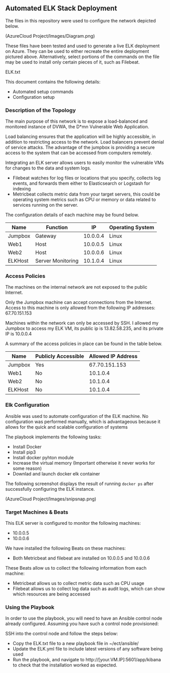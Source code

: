 ## Automated ELK Stack Deployment

The files in this repository were used to configure the network depicted below.

(AzureCloud Project/Images/Diagram.png)

These files have been tested and used to generate a live ELK deployment on Azure. They can be used to either recreate the entire deployment pictured above. Alternatively, select portions of the commands on the file may be used to install only certain pieces of it, such as Filebeat.

ELK.txt

This document contains the following details:
- Automated setup commands
- Configuration setup


### Description of the Topology

The main purpose of this network is to expose a load-balanced and monitored instance of DVWA, the D*mn Vulnerable Web Application.

Load balancing ensures that the application will be highly accessible, in addition to restricting access to the network.
Load balancers prevent denial of service attacks. The advantage of the jumpbox is providing a secure access to the system that can be accessed
from computers remotely.

Integrating an ELK server allows users to easily monitor the vulnerable VMs for changes to the data and system logs.
- Filebeat watches for log files or locations that you specify, collects log events, and forwards them either to Elasticsearch or Logstash for indexing
- Metricbeat collects metric data from your target servers, this could be operating system metrics such as CPU or memory or data related to services running on the server.

The configuration details of each machine may be found below.

| Name    | Function          | IP       | Operating System |
|---------|-------------------|----------|------------------|
| Jumpbox | Gateway           | 10.0.0.4 | Linux            |
| Web1    | Host              | 10.0.0.5 | Linux            |
| Web2    | Host              | 10.0.0.6 | Linux            |
| ELKHost | Server Monitoring | 10.1.0.4 | Linux            |

### Access Policies

The machines on the internal network are not exposed to the public Internet. 

Only the Jumpbox machine can accept connections from the Internet. Access to this machine is only allowed from the following IP addresses:
67.70.151.153

Machines within the network can only be accessed by SSH.
I allowed my Jumpbox to access my ELK VM, its public ip
is 13.82.58.235, and its private IP is 10.0.0.4

A summary of the access policies in place can be found in the table below.

| Name    | Publicly Accessible | Allowed IP Address |
|---------|---------------------|--------------------|
| Jumpbox | Yes                 | 67.70.151.153      |
| Web1    | No                  | 10.1.0.4           |
| Web2    | No                  | 10.1.0.4           |
| ELKHost | No                  | 10.1.0.4           |

### Elk Configuration

Ansible was used to automate configuration of the ELK machine. No configuration was performed manually, which is advantageous because
it allows for the quick and scalable configuration of systems


The playbook implements the following tasks:
- Install Docker
- Install pip3
- Install docker pyhton module
- Increase the virtual memory (Important otherwise it never works for some reason)
- Downlad and launch docker elk container

The following screenshot displays the result of running `docker ps` after successfully configuring the ELK instance.

(AzureCloud Project/Images/snipsnap.png)

### Target Machines & Beats
This ELK server is configured to monitor the following machines:
- 10.0.0.5
- 10.0.0.6

We have installed the following Beats on these machines:
- Both Metricbeat and filebeat are installed on 10.0.0.5 and 10.0.0.6

These Beats allow us to collect the following information from each machine:
- Metricbeat allows us to collect metric data such as CPU usage
- Filebeat allows us to collect log data such as audit logs, which can show which resources are being accessed

### Using the Playbook
In order to use the playbook, you will need to have an Ansible control node already configured. Assuming you have such a control node provisioned: 

SSH into the control node and follow the steps below:
- Copy the ELK.txt file to a new playbook file in ~/ect/ansible/
- Update the ELK.yml file to include latest versions of any software being used
- Run the playbook, and navigate to  http://[your.VM.IP]:5601/app/kibana to check that the installation worked as expected.
